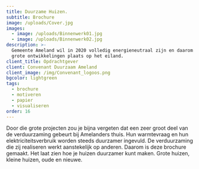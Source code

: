 ```yaml
---
title: Duurzame Huizen.
subtitle: Brochure
image: /uploads/Cover.jpg
images:
  - image: /uploads/Binnenwerk01.jpg
  - image: /uploads/Binnenwerk02.jpg
description: >-
  Gemeente Ameland wil in 2020 volledig energieneutraal zijn en daarom vinden er
  grote ontwikkelingen plaats op het eiland.
client_title: Opdrachtgever
client: Convenant Duurzaam Ameland
client_image: /img/Convenant_logoos.png
bgcolor: lightgreen
tags:
  - brochure
  - motiveren
  - papier
  - visualiseren
order: 16
---
```


Door die grote projecten zou je bijna vergeten dat een zeer groot deel van de verduurzaming gebeurt bij Amelanders thuis. Hun warmtevraag en hun elektriciteitsverbruik worden steeds duurzamer ingevuld. De verduurzaming die zij realiseren werkt aanstekelijk op anderen. Daarom is deze brochure gemaakt. Het laat zien hoe je huizen duurzamer kunt maken. Grote huizen, kleine huizen, oude en nieuwe.